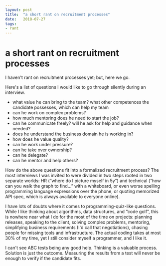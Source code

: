 ```yaml
---
layout: post
title:  "a short rant on recruitment processes"
date:   2018-07-27
tags:
- rant
---
```


# a short rant on recruitment processes #

I haven't rant on recruitment processes yet; but, here we go.

Here's a list of questions I would like to go through silently during an interview.
- what value he can bring to the team? what other competences the candidate possesses, which can help my team
- can he work on complex problems?
- how much mentoring does he need to start the job?
- can he communicate freely? will he ask for help and guidance when needed?
- does he understand the business domain he is working in?
- how does he value quality?
- can he work under pressure?
- can he take over ownership?
- can he delegate?
- can he mentor and help others?

How do the above questions fit into a formalized recruitment process? The most interviews I was invited to were divided in two steps rooted in two separate worlds: HR (“where do I picture myself in 5y”) and technical (“how can you walk the graph to find…” with a whiteboard, or even worse spelling programming language expressions over the phone, or quoting memorized API spec, which is always available to everyone online).

I have lots of doubts where it comes to programming-quiz-like questions. While I like thinking about algorithms, data structures, and “code golf”, this is nowhere near what I do for the most of the time on projects: planning releases, speaking to the client, solving complex problems, mentoring, simplifying business requirements (I'd call that negotiations), chasing people for missing tools and infrastructure. The actual coding takes at most 30% of my time, yet I still consider myself a programmer, and I like it.


I can't see ABC tests being any good help. Thinking is a valuable process. Solution is just the outcome. Measuring the results from a test will never be enough to verify if the candidate fits.
